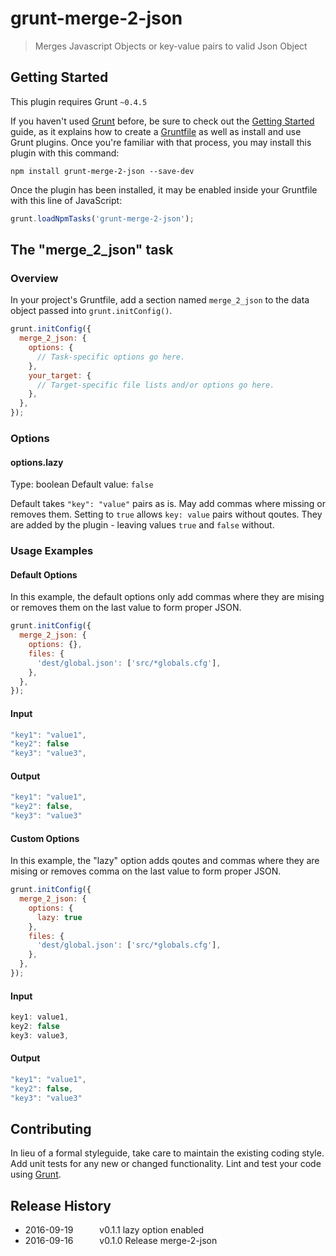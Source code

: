 # grunt-merge-2-json

> Merges Javascript Objects or key-value pairs to valid Json Object

## Getting Started
This plugin requires Grunt `~0.4.5`

If you haven't used [Grunt](http://gruntjs.com/) before, be sure to check out the [Getting Started](http://gruntjs.com/getting-started) guide, as it explains how to create a [Gruntfile](http://gruntjs.com/sample-gruntfile) as well as install and use Grunt plugins. Once you're familiar with that process, you may install this plugin with this command:

```shell
npm install grunt-merge-2-json --save-dev
```

Once the plugin has been installed, it may be enabled inside your Gruntfile with this line of JavaScript:

```js
grunt.loadNpmTasks('grunt-merge-2-json');
```

## The "merge_2_json" task

### Overview
In your project's Gruntfile, add a section named `merge_2_json` to the data object passed into `grunt.initConfig()`.

```js
grunt.initConfig({
  merge_2_json: {
    options: {
      // Task-specific options go here.
    },
    your_target: {
      // Target-specific file lists and/or options go here.
    },
  },
});
```

### Options

#### options.lazy
Type: boolean
Default value: `false`

Default takes ` "key": "value" ` pairs as is. May add commas where missing or removes them. Setting to ` true ` allows ` key: value ` pairs without qoutes. They are added by the plugin - leaving values ` true ` and ` false ` without.   


### Usage Examples

#### Default Options
In this example, the default options only add commas where they are mising or removes them on the last value to form proper JSON. 

```js
grunt.initConfig({
  merge_2_json: {
    options: {},
    files: {
      'dest/global.json': ['src/*globals.cfg'],
    },
  },
});
```
#### Input

```js
"key1": "value1",
"key2": false
"key3": "value3",
```
#### Output

```js
"key1": "value1",
"key2": false,
"key3": "value3"
```

#### Custom Options
In this example, the "lazy" option adds qoutes and commas where they are mising or removes comma on the last value to form proper JSON. 

```js
grunt.initConfig({
  merge_2_json: {
    options: {
      lazy: true
    },
    files: {
      'dest/global.json': ['src/*globals.cfg'],
    },
  },
});
```
#### Input

```js
key1: value1,
key2: false
key3: value3,
```
#### Output

```js
"key1": "value1",
"key2": false,
"key3": "value3"
```

## Contributing
In lieu of a formal styleguide, take care to maintain the existing coding style. Add unit tests for any new or changed functionality. Lint and test your code using [Grunt](http://gruntjs.com/).

## Release History
* 2016\-09\-19   v0.1.1 lazy option enabled
* 2016\-09\-16   v0.1.0 Release merge-2-json

